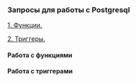 ### Запросы для работы с Postgresql 

[1. Функции.](https://github.com/Aleksey-10081967/Postgresql-study/blob/main/psql_query/readme.md#Работа-с-функциями)

[2. Триггеры.](https://github.com/Aleksey-10081967/Postgresql-study/blob/main/psql_query/readme.md#Работа-с-триггерами)



#### Работа с функциями

#### Работа с триггерами
